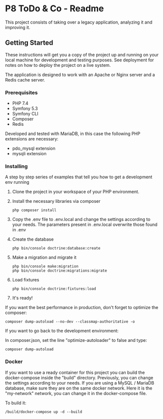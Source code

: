 # P8 ToDo & Co - Readme

This project consists of taking over a legacy application, analyzing it and improving it.

## Getting Started

These instructions will get you a copy of the project up and running on your local machine for development and testing purposes. See deployment for notes on how to deploy the project on a live system.

The application is designed to work with an Apache or Nginx server and a Redis cache server.

### Prerequisites

-  PHP 7.4
-  Symfony 5.3
-  Symfony CLI
-  Composer
-  Redis

Developed and tested with MariaDB, in this case the following PHP extensions are necessary:

-  pdo_mysql extension
-  mysqli extension

### Installing

A step by step series of examples that tell you how to get a development env running

1) Clone the project in your workspace of your PHP environment.

2) Install the necessary libraries via composer
   ```
   php composer install
   ```

3) Copy the .env file to .env.local and change the settings according to your needs. The parameters present in .env.local overwrite those found in .env

4) Create the database
   ```
   php bin/console doctrine:database:create
   ```

5) Make a migration and migrate it
   ```
   php bin/console make:migration
   php bin/console doctrine:migrations:migrate
   ```

6) Load fixtures
   ```
   php bin/console doctrine:fixtures:load
   ```
   
9) It's ready!


If you want the best performance in production, don't forget to optimize the composer:
```
composer dump-autoload --no-dev --classmap-authoritative -o
```
If you want to go back to the development environment:

In composer.json, set the line "optimize-autoloader" to false and type:
```
composer dump-autoload
```
### Docker

If you want to use a ready container for this project you can build the docker-compose inside the "build" directory. Previously, you can
change the settings according to your needs.
If you are using a MySQL / MariaDB database, make sure they are on the same docker network. Here it is the "my-network" network, you can change it in the docker-compose file.

To build it:
   ```
   /build/docker-compose up -d --build
   ```

